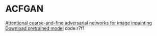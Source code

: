 # ACFGAN
[Attentional coarse-and-fine adversarial networks for image inpainting](https://www.sciencedirect.com/science/article/pii/S092523122030477X)
[Download pretrained model](https://pan.baidu.com/s/1vcH6C3q2CI0k0AmiiI9oFg) code:r7f1
